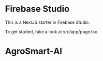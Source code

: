 # Firebase Studio

This is a NextJS starter in Firebase Studio.

To get started, take a look at src/app/page.tsx.
# AgroSmart-AI
